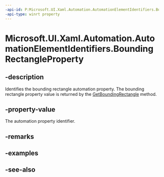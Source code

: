 ```yaml
---
-api-id: P:Microsoft.UI.Xaml.Automation.AutomationElementIdentifiers.BoundingRectangleProperty
-api-type: winrt property
---
```


<!-- Property syntax
public Windows.UI.Xaml.Automation.AutomationProperty BoundingRectangleProperty { get; }
-->

# Microsoft.UI.Xaml.Automation.AutomationElementIdentifiers.BoundingRectangleProperty

## -description
Identifies the bounding rectangle automation property. The bounding rectangle property value is returned by the [GetBoundingRectangle](../microsoft.ui.xaml.automation.peers/automationpeer_getboundingrectangle_297705113.md) method.

## -property-value
The automation property identifier.

## -remarks

## -examples

## -see-also
